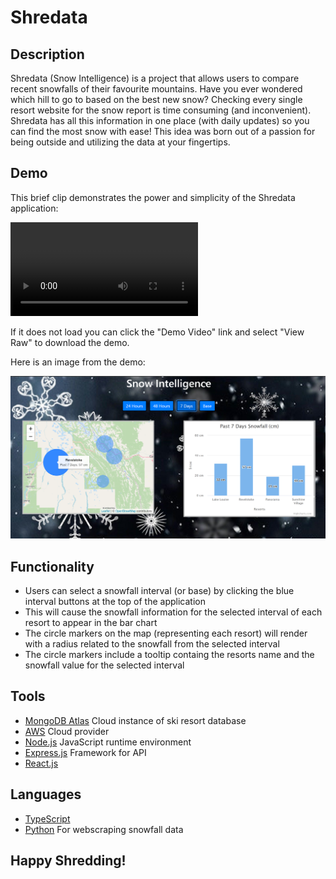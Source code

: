 # Shredata

## Description
Shredata (Snow Intelligence) is a project that allows users to compare recent snowfalls of their favourite mountains. Have you ever wondered which hill to go to based on the best new snow? Checking every single resort website for the snow report is time consuming (and inconvenient). Shredata has all this information in one place (with daily updates) so you can find the most snow with ease! This idea was born out of a passion for being outside and utilizing the data at your fingertips.

## Demo
This brief clip demonstrates the power and simplicity of the Shredata application:

![Demo Video](https://github.com/mchadds/Shredata/blob/master/imgs/Shredata%20Demo.mp4)

If it does not load you can click the "Demo Video" link and select "View Raw" to download the demo.

Here is an image from the demo: 

![Screenshot](https://github.com/mchadds/Shredata/blob/master/imgs/Screenshot.PNG)

## Functionality
- Users can select a snowfall interval (or base) by clicking the blue interval buttons at the top of the application
- This will cause the snowfall information for the selected interval of each resort to appear in the bar chart
- The circle markers on the map (representing each resort) will render with a radius related to the snowfall from the selected interval
- The circle markers include a tooltip containg the resorts name and the snowfall value for the selected interval

## Tools
- [MongoDB Atlas](https://www.mongodb.com/cloud/atlas) Cloud instance of ski resort database
- [AWS](https://aws.amazon.com/) Cloud provider
- [Node.js](https://nodejs.org/en/) JavaScript runtime environment
- [Express.js](https://expressjs.com/) Framework for API
- [React.js](https://reactjs.org/)

## Languages
- [TypeScript](https://www.typescriptlang.org/)
- [Python](https://www.python.org/) For webscraping snowfall data


## Happy Shredding!
